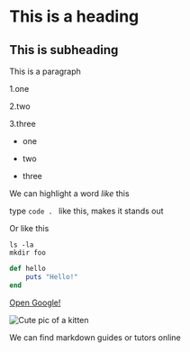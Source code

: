 # This is a heading
## This is subheading

This is a paragraph

1.one

2.two

3.three

- one

- two

- three

We can highlight a word _like_ this

type ```code . ``` like this, makes it stands out

Or like this
```
ls -la
mkdir foo
```

```rb
def hello
    puts "Hello!"
end
```
[Open Google!](http://google.com)

![Cute pic of a kitten](https://icatcare.org/app/uploads/2019/09/The-Kitten-Checklist-1.png)

We can find markdown guides or tutors online




